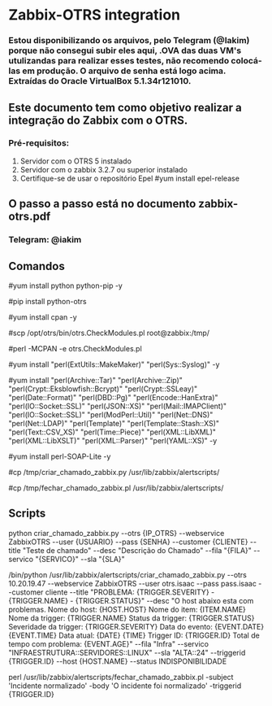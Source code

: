 # Zabbix-OTRS integration

### Estou disponibilizando os arquivos, pelo Telegram (@Iakim) porque não consegui subir eles aqui, .OVA das duas VM's utulizandas para realizar esses testes, não recomendo colocá-las em produção. O arquivo de senha está logo acima. Extraídas do Oracle VirtualBox 5.1.34r121010.

## Este documento tem como objetivo realizar a integração do Zabbix com o OTRS.

### Pré-requisitos:

1. Servidor com o OTRS 5 instalado
2. Servidor com o zabbix 3.2.7 ou superior instalado
3. Certifique-se de usar o repositório Epel
#yum install epel-release

## O passo a passo está no documento zabbix-otrs.pdf

### Telegram: @iakim

## Comandos

#yum install python python-pip -y

#pip install python-otrs

#yum install cpan -y

#scp /opt/otrs/bin/otrs.CheckModules.pl root@zabbix:/tmp/

#perl -MCPAN -e otrs.CheckModules.pl

#yum install "perl(ExtUtils::MakeMaker)" "perl(Sys::Syslog)" -y

#yum install "perl(Archive::Tar)" "perl(Archive::Zip)" "perl(Crypt::Eksblowfish::Bcrypt)" "perl(Crypt::SSLeay)" "perl(Date::Format)" "perl(DBD::Pg)" "perl(Encode::HanExtra)" "perl(IO::Socket::SSL)" "perl(JSON::XS)" "perl(Mail::IMAPClient)" "perl(IO::Socket::SSL)" "perl(ModPerl::Util)" "perl(Net::DNS)" "perl(Net::LDAP)" "perl(Template)" "perl(Template::Stash::XS)" "perl(Text::CSV_XS)" "perl(Time::Piece)" "perl(XML::LibXML)" "perl(XML::LibXSLT)" "perl(XML::Parser)" "perl(YAML::XS)" -y

#yum install perl-SOAP-Lite -y

#cp /tmp/criar_chamado_zabbix.py /usr/lib/zabbix/alertscripts/

#cp /tmp/fechar_chamado_zabbix.pl /usr/lib/zabbix/alertscripts/

## Scripts

python criar_chamado_zabbix.py --otrs {IP_OTRS} --webservice ZabbixOTRS --user {USUARIO} --pass {SENHA} --customer {CLIENTE} --title "Teste de chamado" --desc "Descrição do Chamado" --fila "{FILA}" --servico "{SERVICO}" --sla "{SLA}"

/bin/python /usr/lib/zabbix/alertscripts/criar_chamado_zabbix.py --otrs 10.20.19.47 --webservice ZabbixOTRS --user otrs.isaac --pass pass.isaac --customer cliente --title "PROBLEMA: {TRIGGER.SEVERITY} - {TRIGGER.NAME} - {TRIGGER.STATUS}" --desc "O host abaixo esta com problemas.
Nome do host: {HOST.HOST}
Nome do item: {ITEM.NAME}
Nome da trigger: {TRIGGER.NAME}
Status da trigger: {TRIGGER.STATUS}
Severidade da trigger: {TRIGGER.SEVERITY}
Data do evento: {EVENT.DATE} {EVENT.TIME}
Data atual: {DATE} {TIME}
Trigger ID: {TRIGGER.ID}
Total de tempo com problema: {EVENT.AGE}" --fila "Infra" --servico "INFRAESTRUTURA::SERVIDORES::LINUX" --sla "ALTA::24" --triggerid {TRIGGER.ID} --host {HOST.NAME} --status INDISPONIBILIDADE

perl /usr/lib/zabbix/alertscripts/fechar_chamado_zabbix.pl -subject 'Incidente normalizado' -body 'O incidente foi normalizado' -triggerid {TRIGGER.ID}
